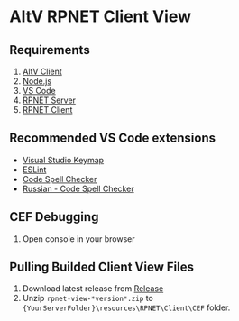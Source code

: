 # AltV RPNET Client View

## Requirements
1. [AltV Client](https://altv.mp/#/downloads)
2. [Node.js](https://nodejs.org/en/download)
3. [VS Code](https://code.visualstudio.com/download)
4. [RPNET Server](https://github.com/RPNET-WORK/altv-server/releases)
5. [RPNET Client](https://github.com/RPNET-WORK/altv-client/releases)

## Recommended VS Code extensions
- [Visual Studio Keymap](https://marketplace.visualstudio.com/items?itemName=ms-vscode.vs-keybindings)
- [ESLint](https://marketplace.visualstudio.com/items?itemName=dbaeumer.vscode-eslint)
- [Code Spell Checker](https://marketplace.visualstudio.com/items?itemName=streetsidesoftware.code-spell-checker)
- [Russian - Code Spell Checker](https://marketplace.visualstudio.com/items?itemName=streetsidesoftware.code-spell-checker-russian)

## CEF Debugging
1. Open console in your browser

## Pulling Builded Client View Files
1. Download latest release from [Release](https://github.com/RPNET-WORK/altv-view/releases/)
2. Unzip `rpnet-view-*version*.zip` to `{YourServerFolder}\resources\RPNET\Client\CEF` folder.